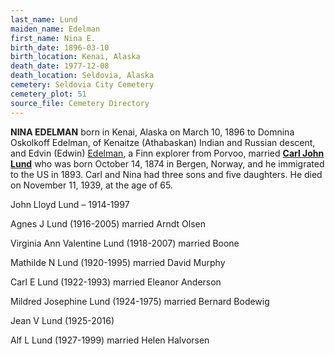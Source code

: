 ```yaml
---
last_name: Lund
maiden_name: Edelman
first_name: Nina E.
birth_date: 1896-03-10
birth_location: Kenai, Alaska
death_date: 1977-12-08
death_location: Seldovia, Alaska
cemetery: Seldovia City Cemetery
cemetery_plot: 51
source_file: Cemetery Directory
---
```


**NINA EDELMAN** born in Kenai, Alaska on March 10, 1896 to Domnina Oskolkoff Edelman, of Kenaitze (Athabaskan)
Indian and Russian descent, and Edvin (Edwin) [Edelman](../_families/Edelman_Family.md), a Finn explorer from Porvoo, married [**Carl John Lund**](./Lund_Carl_John.md) who was born October 14, 1874 in Bergen, Norway, and he
immigrated to the US in 1893.   Carl and Nina had three sons and five daughters. He died on November 11,
1939, at the age of 65.

John Lloyd Lund – 1914-1997

Agnes J Lund (1916-2005) married Arndt Olsen

Virginia Ann Valentine Lund (1918-2007) married Boone

Mathilde N Lund (1920-1995) married David Murphy

Carl E Lund (1922-1993) married Eleanor Anderson

Mildred Josephine Lund (1924-1975) married Bernard Bodewig

Jean V Lund (1925-2016)

Alf L Lund (1927-1999) married Helen Halvorsen
